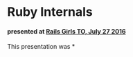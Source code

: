 # Ruby Internals
#### presented at [Rails Girls TO, July 27 2016](http://www.meetup.com/railsgirlsTO/events/232462550/)

This presentation was *